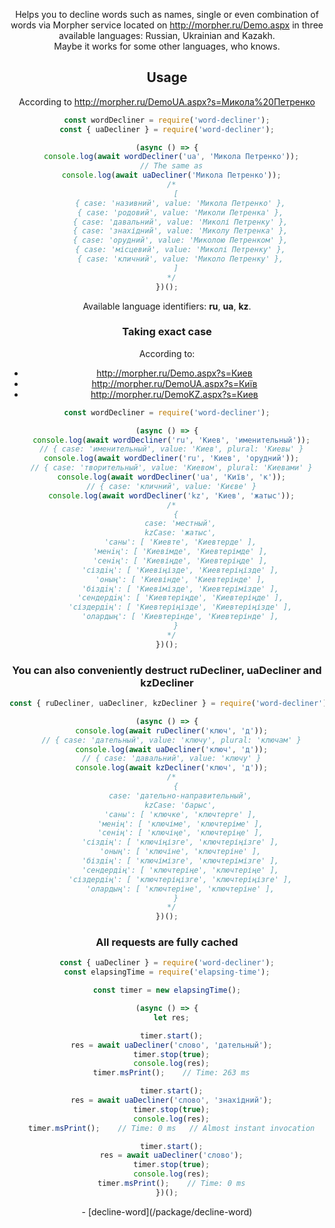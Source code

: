 <header>

Helps you to decline words such as names, single or even combination of words via Morpher service located on http://morpher.ru/Demo.aspx in three available languages: Russian, Ukrainian and Kazakh.\
Maybe it works for some other languages, who knows.

<installation>

## Usage
According to http://morpher.ru/DemoUA.aspx?s=Микола%20Петренко
``` js
const wordDecliner = require('word-decliner');
const { uaDecliner } = require('word-decliner');

(async () => {
  console.log(await wordDecliner('ua', 'Микола Петренко'));
  // The same as
  console.log(await uaDecliner('Микола Петренко'));
  /*
    [
      { case: 'називний', value: 'Микола Петренко' },
      { case: 'родовий', value: 'Миколи Петренка' },
      { case: 'давальний', value: 'Миколі Петренку' },
      { case: 'знахідний', value: 'Миколу Петренка' },
      { case: 'орудний', value: 'Миколою Петренком' },
      { case: 'місцевий', value: 'Миколі Петренку' },
      { case: 'кличний', value: 'Миколо Петренку' },
    ]
  */
})();
```

Available language identifiers: **ru**, **ua**, **kz**.

### Taking exact case
According to:
- http://morpher.ru/Demo.aspx?s=Киев
- http://morpher.ru/DemoUA.aspx?s=Київ
- http://morpher.ru/DemoKZ.aspx?s=Киев

``` js
const wordDecliner = require('word-decliner');

(async () => {
  console.log(await wordDecliner('ru', 'Киев', 'именительный'));
  // { case: 'именительный', value: 'Киев', plural: 'Киевы' }
  console.log(await wordDecliner('ru', 'Киев', 'орудний'));
  // { case: 'творительный', value: 'Киевом', plural: 'Киевами' }
  console.log(await wordDecliner('ua', 'Київ', 'к'));
  // { case: 'кличний', value: 'Києве' }
  console.log(await wordDecliner('kz', 'Киев', 'жатыс'));
  /*
    {
      case: 'местный',
      kzCase: 'жатыс',
      'саны': [ 'Киевте', 'Киевтерде' ],
      'менiң': [ 'Киевімде', 'Киевтерімде' ],
      'сенiң': [ 'Киевіңде', 'Киевтеріңде' ],
      'сіздiң': [ 'Киевіңізде', 'Киевтеріңізде' ],
      'оның': [ 'Киевінде', 'Киевтерінде' ],
      'біздiң': [ 'Киевімізде', 'Киевтерімізде' ],
      'сендердiң': [ 'Киевтеріңде', 'Киевтеріңде' ],
      'сіздердiң': [ 'Киевтеріңізде', 'Киевтеріңізде' ],
      'олардың': [ 'Киевтерінде', 'Киевтерінде' ],
    }
  */
})();
```

### You can also conveniently destruct ruDecliner, uaDecliner and kzDecliner
``` js
const { ruDecliner, uaDecliner, kzDecliner } = require('word-decliner');

(async () => {
  console.log(await ruDecliner('ключ', 'д'));
  // { case: 'дательный', value: 'ключу', plural: 'ключам' }
  console.log(await uaDecliner('ключ', 'д'));
  // { case: 'давальний', value: 'ключу' }
  console.log(await kzDecliner('ключ', 'д'));
  /*
    {
      case: 'дательно-направительный',
      kzCase: 'барыс',
      'саны': [ 'ключке', 'ключтерге' ],
      'менiң': [ 'ключіме', 'ключтеріме' ],
      'сенiң': [ 'ключіңе', 'ключтеріңе' ],
      'сіздiң': [ 'ключіңізге', 'ключтеріңізге' ],
      'оның': [ 'ключіне', 'ключтеріне' ],
      'біздiң': [ 'ключімізге', 'ключтерімізге' ],
      'сендердiң': [ 'ключтеріңе', 'ключтеріңе' ],
      'сіздердiң': [ 'ключтеріңізге', 'ключтеріңізге' ],
      'олардың': [ 'ключтеріне', 'ключтеріне' ],
    }
  */
})();
```

### All requests are fully cached
``` js
const { uaDecliner } = require('word-decliner');
const elapsingTime = require('elapsing-time');

const timer = new elapsingTime();

(async () => {
  let res;

  timer.start();
  res = await uaDecliner('слово', 'дательный');
  timer.stop(true);
  console.log(res);
  timer.msPrint();    // Time: 263 ms

  timer.start();
  res = await uaDecliner('слово', 'знахідний');
  timer.stop(true);
  console.log(res);
  timer.msPrint();    // Time: 0 ms   // Almost instant invocation

  timer.start();
  res = await uaDecliner('слово');
  timer.stop(true);
  console.log(res);
  timer.msPrint();    // Time: 0 ms
})();
```

<noTesting>

<seeAlsoTitle>
- [decline-word](<npmjs-com>/package/decline-word)

<suggestions>
